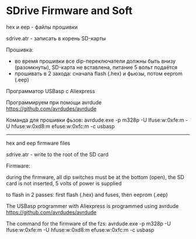 # SDrive Firmware and Soft

hex и eep - файлы прошивки

sdrive.atr - записать в корень SD-карты

Прошивка:
- во время прошивки все dip-переключатели должны быть внизу (разомкнуты), SD-карта не вставлена, питание 5 вольт подаётся
- прошивать в 2 захода: сначала flash (.hex) и фьюзы, потом eeprom (.eep)

Программатор USBasp с Aliexpress

Программируем при помощи avrdude https://github.com/avrdudes/avrdude

Команда для прошивки фьзов: 
avrdude.exe -p m328p -U lfuse:w:0xfe:m -U hfuse:w:0xd8:m efuse:w:0xfc:m -c usbasp


---------------------------------------------------------------

hex and eep firmware files

sdrive.atr - write to the root of the SD card

Firmware:

during the firmware, all dip switches must be at the bottom (open), the SD card is not inserted, 5 volts of power is supplied

to flash in 2 passes: first flash (.hex) and fuses, then eeprom (.eep)

The USBasp programmer with Aliexpress is programmed using avrdude https://github.com/avrdudes/avrdude

The command for the firmware of the fzs: avrdude.exe -p m328p -U lfuse:w:0xfe:m -U hfuse:w:0xd8:m efuse:w:0xfc:m -c usbasp